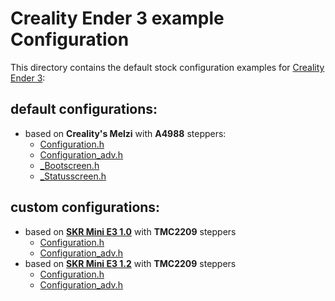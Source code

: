 # Creality Ender 3 example Configuration

This directory contains the default stock configuration examples for [Creality]() [Ender 3](Ender-3):

## default configurations:
- based on __Creality's Melzi__ with __A4988__ steppers:
  - [Configuration.h](Ender-3/Configuration.h)
  - [Configuration_adv.h](Ender-3/Configuration_adv.h)
  - [_Bootscreen.h](Ender-3/_Bootscreen.h)
  - [_Statusscreen.h](Ender-3/_Statusscreen.h)
  
## custom configurations:
- based on __[SKR Mini E3 1.0](../BigTreeTech/SKR%20Mini%20E3%201.0)__ with __TMC2209__ steppers
  - [Configuration.h](../BigTreeTech/SKR%20Mini%20E3%201.0/Configuration.h)
  - [Configuration_adv.h](../BigTreeTech/SKR%20Mini%20E3%201.0/Configuration_adv.h)
- based on __[SKR Mini E3 1.2](../BigTreeTech/SKR%20Mini%20E3%201.2)__ with __TMC2209__ steppers
  - [Configuration.h](../BigTreeTech/SKR%20Mini%20E3%201.2/Configuration.h)
  - [Configuration_adv.h](../BigTreeTech/SKR%20Mini%20E3%201.2/Configuration_adv.h)
 
